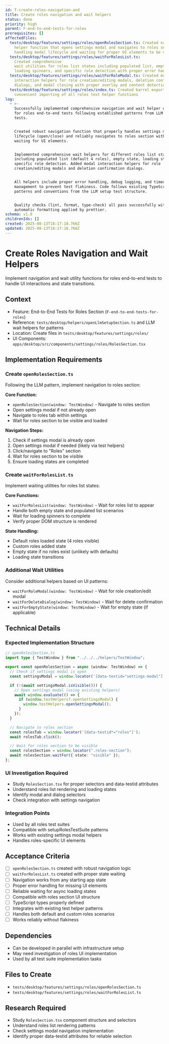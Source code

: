 ```yaml
---
id: T-create-roles-navigation-and
title: Create roles navigation and wait helpers
status: done
priority: high
parent: F-end-to-end-tests-for-roles
prerequisites: []
affectedFiles:
  tests/desktop/features/settings/roles/openRolesSection.ts: Created navigation
    helper function that opens settings modal and navigates to roles section,
    handling modal lifecycle and waiting for proper UI elements to be visible
  tests/desktop/features/settings/roles/waitForRolesList.ts:
    Created comprehensive
    wait utilities for roles list states including populated list, empty state,
    loading spinners, and specific role detection with proper error handling
  tests/desktop/features/settings/roles/waitForRoleModal.ts: Created modal
    interaction helpers for role creation/editing modals, deletion confirmation
    dialogs, and modal closing with proper overlay and content detection
  tests/desktop/features/settings/roles/index.ts: Created barrel export file for
    convenient importing of all roles test helper functions
log:
  - >-
    Successfully implemented comprehensive navigation and wait helper utilities
    for roles end-to-end tests following established patterns from LLM setup
    tests.


    Created robust navigation function that properly handles settings modal
    lifecycle (open/close) and reliably navigates to roles section with proper
    waiting for UI elements.


    Implemented comprehensive wait helpers for different roles list states
    including populated list (default 4 roles), empty state, loading states, and
    specific role detection. Added modal interaction helpers for role
    creation/editing modals and deletion confirmation dialogs.


    All helpers include proper error handling, debug logging, and timeout
    management to prevent test flakiness. Code follows existing TypeScript
    patterns and conventions from the LLM setup test structure.


    Quality checks (lint, format, type-check) all pass successfully with
    automatic formatting applied by prettier.
schema: v1.0
childrenIds: []
created: 2025-08-13T18:17:18.766Z
updated: 2025-08-13T18:17:18.766Z
---
```


# Create Roles Navigation and Wait Helpers

Implement navigation and wait utility functions for roles end-to-end tests to handle UI interactions and state transitions.

## Context

- Feature: End-to-End Tests for Roles Section (`F-end-to-end-tests-for-roles`)
- Reference: `tests/desktop/helpers/openLlmSetupSection.ts` and LLM wait helpers for patterns
- Location: Create files in `tests/desktop/features/settings/roles/`
- UI Components: `apps/desktop/src/components/settings/roles/RolesSection.tsx`

## Implementation Requirements

### Create `openRolesSection.ts`

Following the LLM pattern, implement navigation to roles section:

**Core Function:**

- `openRolesSection(window: TestWindow)` - Navigate to roles section
- Open settings modal if not already open
- Navigate to roles tab within settings
- Wait for roles section to be visible and loaded

**Navigation Steps:**

1. Check if settings modal is already open
2. Open settings modal if needed (likely via test helpers)
3. Click/navigate to "Roles" section
4. Wait for roles section to be visible
5. Ensure loading states are completed

### Create `waitForRolesList.ts`

Implement waiting utilities for roles list states:

**Core Functions:**

- `waitForRolesList(window: TestWindow)` - Wait for roles list to appear
- Handle both empty state and populated list scenarios
- Wait for loading spinners to complete
- Verify proper DOM structure is rendered

**State Handling:**

- Default roles loaded state (4 roles visible)
- Custom roles added state
- Empty state if no roles exist (unlikely with defaults)
- Loading state transitions

### Additional Wait Utilities

Consider additional helpers based on UI patterns:

- `waitForRoleModal(window: TestWindow)` - Wait for role creation/edit modal
- `waitForDeleteDialog(window: TestWindow)` - Wait for delete confirmation
- `waitForEmptyState(window: TestWindow)` - Wait for empty state (if applicable)

## Technical Details

### Expected Implementation Structure

```typescript
// openRolesSection.ts
import type { TestWindow } from "../../../helpers/TestWindow";

export const openRolesSection = async (window: TestWindow) => {
  // Check if settings modal is open
  const settingsModal = window.locator('[data-testid="settings-modal"]');

  if (!(await settingsModal.isVisible())) {
    // Open settings modal (using existing helpers)
    await window.evaluate(() => {
      if (window.testHelpers?.openSettingsModal) {
        window.testHelpers.openSettingsModal();
      }
    });
  }

  // Navigate to roles section
  const rolesTab = window.locator('[data-testid*="roles"]');
  await rolesTab.click();

  // Wait for roles section to be visible
  const rolesSection = window.locator(".roles-section");
  await rolesSection.waitFor({ state: "visible" });
};
```

### UI Investigation Required

- Study `RolesSection.tsx` for proper selectors and data-testid attributes
- Understand roles list rendering and loading states
- Identify modal and dialog selectors
- Check integration with settings navigation

### Integration Points

- Used by all roles test suites
- Compatible with setupRolesTestSuite patterns
- Works with existing settings modal helpers
- Handles roles-specific UI elements

## Acceptance Criteria

- [ ] `openRolesSection.ts` created with robust navigation logic
- [ ] `waitForRolesList.ts` created with proper state waiting
- [ ] Navigation works from any starting app state
- [ ] Proper error handling for missing UI elements
- [ ] Reliable waiting for async loading states
- [ ] Compatible with roles section UI structure
- [ ] TypeScript types properly defined
- [ ] Integrates with existing test helper patterns
- [ ] Handles both default and custom roles scenarios
- [ ] Works reliably without flakiness

## Dependencies

- Can be developed in parallel with infrastructure setup
- May need investigation of roles UI implementation
- Used by all test suite implementation tasks

## Files to Create

- `tests/desktop/features/settings/roles/openRolesSection.ts`
- `tests/desktop/features/settings/roles/waitForRolesList.ts`

## Research Required

- Study `RolesSection.tsx` component structure and selectors
- Understand roles list rendering patterns
- Check settings modal navigation implementation
- Identify proper data-testid attributes for reliable selection
